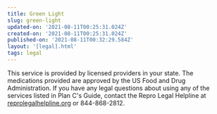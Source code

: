```yaml
---
title: Green Light
slug: green-light
updated-on: '2021-08-11T00:25:31.024Z'
created-on: '2021-08-11T00:25:31.024Z'
published-on: '2021-08-11T00:32:29.584Z'
layout: '[legal].html'
tags: legal
---
```


This service is provided by licensed providers in your state. The medications provided are approved by the US Food and Drug Administration. If you have any legal questions about using any of the services listed in Plan C's Guide, contact the Repro Legal Helpline at [reprolegalhelpline.org](http://www.reprolegalhealthline.org) or 844-868-2812.
